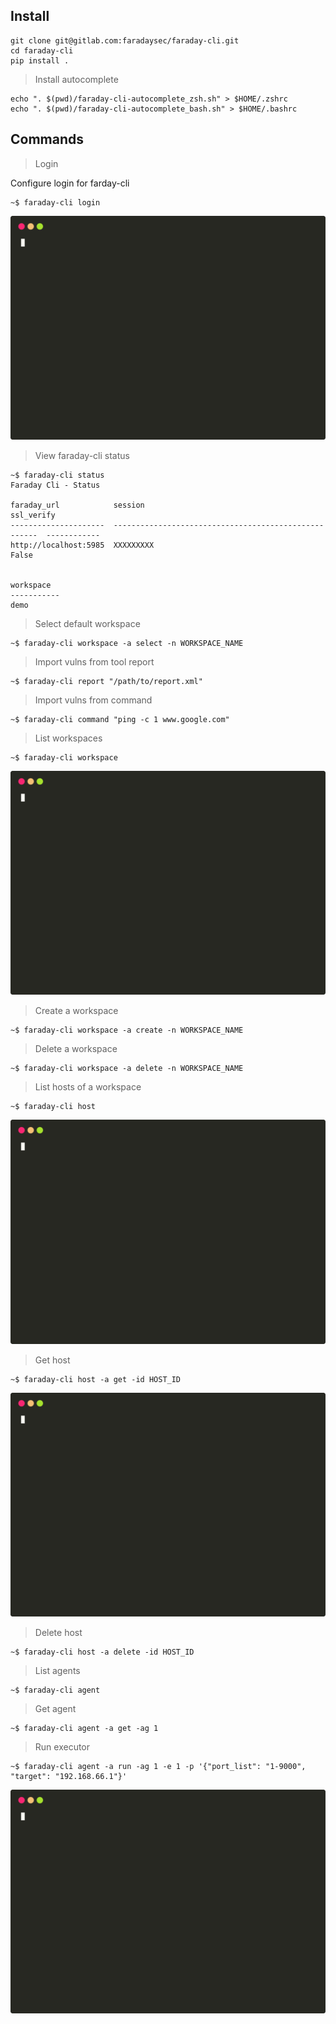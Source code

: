 ## Install

```shell script
git clone git@gitlab.com:faradaysec/faraday-cli.git
cd faraday-cli
pip install .
```

> Install autocomplete
```
echo ". $(pwd)/faraday-cli-autocomplete_zsh.sh" > $HOME/.zshrc
echo ". $(pwd)/faraday-cli-autocomplete_bash.sh" > $HOME/.bashrc
```




## Commands

> Login

Configure login for farday-cli

```shell script
~$ faraday-cli login
```
![Example](./docs/login.svg)

> View faraday-cli status

```shell script
~$ faraday-cli status
Faraday Cli - Status

faraday_url            session                                                ssl_verify
---------------------  -----------------------------------------------------  ------------
http://localhost:5985  XXXXXXXXX                                              False


workspace
-----------
demo
```

> Select default workspace

```shell script
~$ faraday-cli workspace -a select -n WORKSPACE_NAME
```

> Import vulns from tool report

```shell script
~$ faraday-cli report "/path/to/report.xml"
```

> Import vulns from command

```shell script
~$ faraday-cli command "ping -c 1 www.google.com"
```

> List workspaces

```shell script
~$ faraday-cli workspace
```
![Example](./docs/list_workspace.svg)

> Create a workspace

```shell script
~$ faraday-cli workspace -a create -n WORKSPACE_NAME
```

> Delete a workspace

```shell script
~$ faraday-cli workspace -a delete -n WORKSPACE_NAME
```

> List hosts of a workspace

```shell script
~$ faraday-cli host
```
![Example](./docs/list_hosts.svg)

> Get host

```shell script
~$ faraday-cli host -a get -id HOST_ID
```
![Example](./docs/get_host.svg)

> Delete host

```shell script
~$ faraday-cli host -a delete -id HOST_ID
```

> List agents

```shell script
~$ faraday-cli agent
```

> Get agent

```shell script
~$ faraday-cli agent -a get -ag 1
```

> Run executor

```shell script
~$ faraday-cli agent -a run -ag 1 -e 1 -p '{"port_list": "1-9000", "target": "192.168.66.1"}'
```

![Example](./docs/agent.svg)